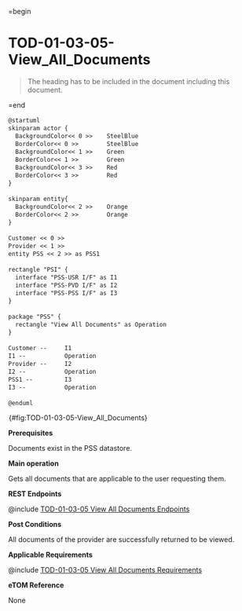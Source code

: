 =begin

# TOD-01-03-05-View_All_Documents

> The heading has to be included in the document including this document.

=end

```plantuml
@startuml
skinparam actor {
  BackgroundColor<< 0 >> 	SteelBlue
  BorderColor<< 0 >> 		SteelBlue
  BackgroundColor<< 1 >> 	Green
  BorderColor<< 1 >> 		Green
  BackgroundColor<< 3 >> 	Red
  BorderColor<< 3 >> 		Red
}

skinparam entity{
  BackgroundColor<< 2 >> 	Orange
  BorderColor<< 2 >> 		Orange
}

Customer << 0 >> 
Provider << 1 >>
entity PSS << 2 >> as PSS1

rectangle "PSI" {
  interface "PSS-USR I/F" as I1
  interface "PSS-PVD I/F" as I2
  interface "PSS-PSS I/F" as I3
}

package "PSS" {
  rectangle "View All Documents" as Operation
}

Customer --	    I1
I1 --           Operation
Provider --	    I2
I2 --           Operation
PSS1 --         I3
I3 --           Operation

@enduml

```

![TOD-01-03-05: View All Documents](../../common/pixel.png){#fig:TOD-01-03-05-View_All_Documents}

**Prerequisites**

Documents exist in the PSS datastore.

**Main operation**

Gets all documents that are applicable to the user requesting them.

**REST Endpoints**

@include [TOD-01-03-05 View All Documents Endpoints](endpoints/TOD-01-03-05-View_All_Documents-endpoints.md)

**Post Conditions**

All documents of the provider are successfully returned to be viewed.

**Applicable Requirements**

@include [TOD-01-03-05 View All Documents Requirements](requirements/TOD-01-03-05-View_All_Documents-requirements.md)

**eTOM Reference**

None
